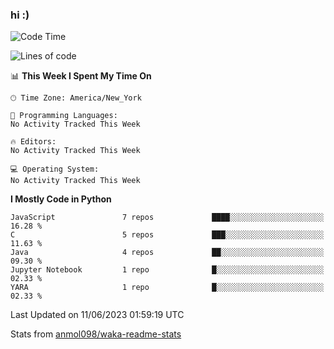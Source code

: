 ### hi :)

<!--START_SECTION:waka-->
![Code Time](http://img.shields.io/badge/Code%20Time-971%20hrs%209%20mins-blue)

![Lines of code](https://img.shields.io/badge/From%20Hello%20World%20I%27ve%20Written-3.5%20million%20lines%20of%20code-blue)

📊 **This Week I Spent My Time On** 

```text
🕑︎ Time Zone: America/New_York

💬 Programming Languages: 
No Activity Tracked This Week

🔥 Editors: 
No Activity Tracked This Week

💻 Operating System: 
No Activity Tracked This Week
```

**I Mostly Code in Python** 

```text
JavaScript               7 repos             ████░░░░░░░░░░░░░░░░░░░░░   16.28 % 
C                        5 repos             ███░░░░░░░░░░░░░░░░░░░░░░   11.63 % 
Java                     4 repos             ██░░░░░░░░░░░░░░░░░░░░░░░   09.30 % 
Jupyter Notebook         1 repo              █░░░░░░░░░░░░░░░░░░░░░░░░   02.33 % 
YARA                     1 repo              █░░░░░░░░░░░░░░░░░░░░░░░░   02.33 % 
```




 Last Updated on 11/06/2023 01:59:19 UTC
<!--END_SECTION:waka-->

Stats from [anmol098/waka-readme-stats](https://github.com/anmol098/waka-readme-stats)